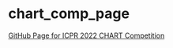 # chart_comp_page
<a href="https://colsonxu.github.io/chart_comp_page/" target="_blank">GitHub Page for ICPR 2022 CHART Competition</a>
